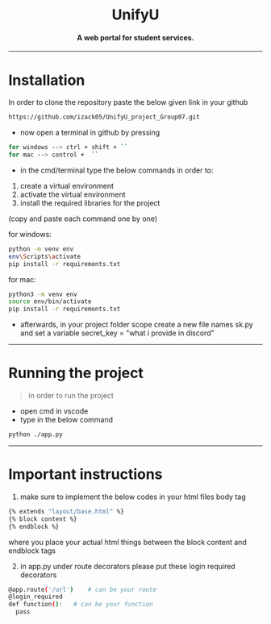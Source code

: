 <h1 
    align = "center">
    UnifyU
</h1>

<h4 align="center">A web portal for student services.</h4>

---

# Installation

In order to clone the repository paste the below given link in your github
```sh
https://github.com/izack05/UnifyU_project_Group07.git 
```

- now open a terminal in github by pressing 
```sh
for windows --> ctrl + shift + ``
for mac --> control +  ``
```

- in the cmd/terminal type the below commands in order to:
1. create a virtual environment
2. activate the virtual environment
3. install the required libraries for the project

(copy and paste each command one by one)

for windows:
```sh
python -m venv env
env\Scripts\activate
pip install -r requirements.txt
```

for mac:
```sh
python3 -m venv env
source env/bin/activate
pip install -r requirements.txt
```

- afterwards, in your project folder scope create a new file names sk.py and set a variable secret_key = "what i provide in discord"
---

# Running the project
> in order to run the project
- open cmd in vscode
- type in the below command
```sh
python ./app.py
```

--- 
# Important instructions
1. make sure to implement the below codes in your html files body tag
```sh
{% extends "layout/base.html" %}
{% block content %}
{% endblock %} 
```
where you place your actual html things between the block content and endblock tags

2. in app.py under route decorators please put these login required decorators 
```sh
@app.route('/url')    # can be your route
@login_required
def function():   # can be your function
  pass
```